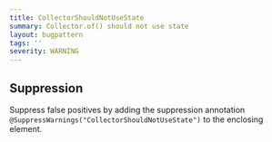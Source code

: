 ```yaml
---
title: CollectorShouldNotUseState
summary: Collector.of() should not use state
layout: bugpattern
tags: ''
severity: WARNING
---
```


<!--
*** AUTO-GENERATED, DO NOT MODIFY ***
To make changes, edit the @BugPattern annotation or the explanation in docs/bugpattern.
-->



## Suppression
Suppress false positives by adding the suppression annotation `@SuppressWarnings("CollectorShouldNotUseState")` to the enclosing element.
